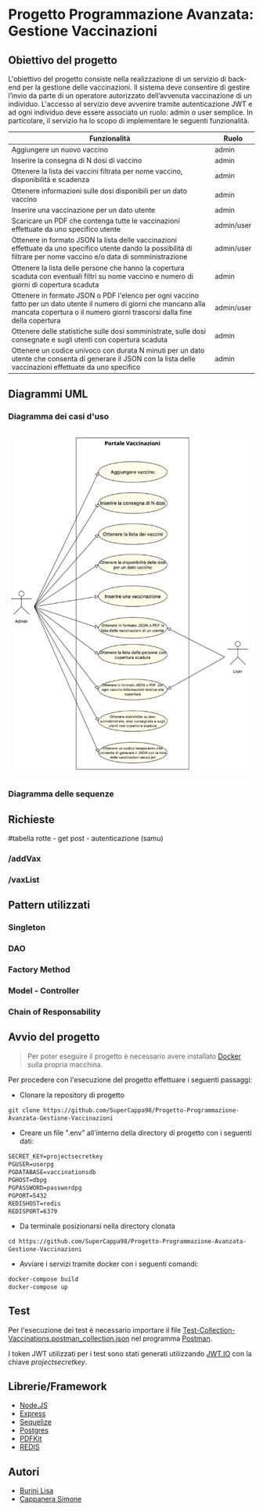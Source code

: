 # Progetto Programmazione Avanzata: Gestione Vaccinazioni


## Obiettivo del progetto
L'obiettivo del progetto consiste nella realizzazione di un servizio di back-end per la gestione delle vaccinazioni.
Il sistema deve consentire di gestire l’invio da parte di un operatore autorizzato dell’avvenuta vaccinazione di un individuo.
L'accesso al servizio deve avvenire tramite autenticazione JWT e ad ogni individuo deve essere associato un ruolo: admin o user semplice.
In particolare, il servizio ha lo scopo di implementare le seguenti funzionalità.


|     Funzionalità  	| Ruolo |
| ------------- | ------------- |
| Aggiungere un nuovo vaccino  | admin |
| Inserire la consegna di N dosi di vaccino  |  admin |
| Ottenere la lista dei vaccini filtrata per nome vaccino, disponibilità e scadenza  | admin |
|Ottenere informazioni sulle dosi disponibili per un dato vaccino | admin  |
| Inserire una vaccinazione per un dato utente  | admin  |
| Scaricare un PDF che contenga tutte le vaccinazioni effettuate da uno specifico utente  | admin/user  |
| Ottenere in formato JSON la lista delle vaccinazioni effettuate da uno specifico utente dando la possibilità di filtrare per nome vaccino e/o data di somministrazione   | admin/user  |
| Ottenere la lista delle persone che hanno la copertura scaduta con eventuali filtri su nome vaccino e numero di giorni di copertura scaduta  | admin |
| Ottenere in formato JSON o PDF l'elenco per ogni vaccino fatto per un dato utente il numero di giorni che mancano alla mancata copertura o il numero giorni trascorsi dalla fine della copertura | admin/user  |
| Ottenere delle statistiche sulle dosi somministrate, sulle dosi consegnate e sugli utenti con copertura scaduta| admin |
|Ottenere un codice univoco con durata N minuti per un dato utente che consenta di generare il JSON con la lista delle vaccinazioni effettuate da uno specifico| admin|




## Diagrammi UML
### Diagramma dei casi d'uso
![use_case_diagram](resources/use_case_diagram.png)
### Diagramma delle sequenze

## Richieste
#tabella rotte - get post - autenticazione (samu)
### /addVax
### /vaxList


## Pattern utilizzati
### Singleton
### DAO
### Factory Method
### Model - Controller
### Chain of Responsability

## Avvio del progetto
> Per poter eseguire il progetto è necessario avere installato [Docker](https://www.docker.com) sulla propria macchina.

Per procedere con l'esecuzione del progetto effettuare i seguenti passaggi:

 - Clonare la repository di progetto
 ```
git clone https://github.com/SuperCappa98/Progetto-Programmazione-Avanzata-Gestione-Vaccinazioni
```
- Creare un file ".env" all'interno della directory di progetto con i seguenti dati:
 ```
 SECRET_KEY=projectsecretkey
PGUSER=userpg
PGDATABASE=vaccinationsdb
PGHOST=dbpg
PGPASSWORD=passwordpg
PGPORT=5432
REDISHOST=redis
REDISPORT=6379
```
- Da terminale posizionarsi nella directory clonata
```
cd https://github.com/SuperCappa98/Progetto-Programmazione-Avanzata-Gestione-Vaccinazioni
 ```
 - Avviare i servizi tramite docker con i seguenti comandi:
 ```
 docker-compose build
 docker-compose up
 ```

## Test
Per l'esecuzione dei test è necessario importare il file [Test-Collection-Vaccinations.postman_collection.json](https://github.com/SuperCappa98/Progetto-Programmazione-Avanzata-Gestione-Vaccinazioni/blob/main/Test-Collection-Vaccinations.postman_collection.json) nel programma [Postman](https://www.postman.com).

I token JWT utilizzati per i test sono stati generati utilizzando  [JWT.IO](https://jwt.io/) con la chiave _projectsecretkey_.


## Librerie/Framework
 - [Node.JS ](https://nodejs.org/en/)
 - [Express](https://expressjs.com)
 - [Sequelize](https://sequelize.org)
 - [Postgres](https://www.postgresql.org)
 - [PDFKit](https://pdfkit.org)
 - [REDIS](https://redis.io)


## Autori

 - [Burini Lisa ](https://github.com/lisaburini)
 - [Cappanera Simone](https://github.com/SuperCappa98)
